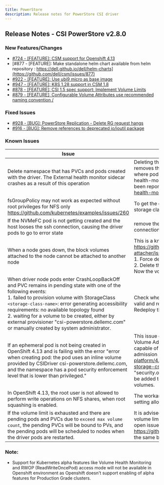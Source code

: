 ```yaml
---
title: PowerStore
description: Release notes for PowerStore CSI driver
---
```


## Release Notes - CSI PowerStore v2.8.0



### New Features/Changes

- [#724 - [FEATURE]: CSM support for Openshift 4.13](https://github.com/dell/csm/issues/724)
- [#877 - [FEATURE]: Make standalone helm chart available from helm repository : https://dell.github.io/dell/helm-charts](https://github.com/dell/csm/issues/877)
- [#922 - [FEATURE]: Use ubi9 micro as base image](https://github.com/dell/csm/issues/922)
- [#947 - [FEATURE]: K8S 1.28 support in CSM 1.8](https://github.com/dell/csm/issues/947)
- [#878 - [FEATURE]: CSI 1.5 spec support: Implement Volume Limits](https://github.com/dell/csm/issues/878)
- [#879 - [FEATURE]: Configurable Volume Attributes use recommended naming convention <prefix>/<name>](https://github.com/dell/csm/issues/879)

### Fixed Issues

- [#928 - [BUG]: PowerStore Replication - Delete RG request hangs](https://github.com/dell/csm/issues/928)
- [#916 - [BUG]: Remove references to deprecated io/ioutil package](https://github.com/dell/csm/issues/916)

### Known Issues

| Issue                                                                                                                                      | Resolution or workaround, if known                                                                                                                                                                                                                                                                                                      |
|--------------------------------------------------------------------------------------------------------------------------------------------|-----------------------------------------------------------------------------------------------------------------------------------------------------------------------------------------------------------------------------------------------------------------------------------------------------------------------------------------|
| Delete namespace that has PVCs and pods created with the driver. The External health monitor sidecar crashes as a result of this operation | Deleting the namespace deletes the PVCs first and then removes the pods in the namespace. This brings a condition where pods exist without their PVCs and causes the external-health-monitor sidecar to crash. This is a known issue and has been reported at https://github.com/kubernetes-csi/external-health-monitor/issues/100 <br> |
| fsGroupPolicy may not work as expected without root privileges for NFS only<br/>https://github.com/kubernetes/examples/issues/260          | To get the desired behavior set "allowRoot: "true" in the storage class parameter                                                                                                                                                                                                                                                       |
| If the NVMeFC pod is not getting created and the host looses the ssh connection, causing the driver pods to go to error state              | remove the nvme_tcp module from the host incase of NVMeFC connection                                                                                                                                                                                                                                                                    |
| When a node goes down, the block volumes attached to the node cannot be attached to another node                                           | This is a known issue and has been reported at https://github.com/kubernetes-csi/external-attacher/issues/215. Workaround: <br /> 1. Force delete the pod running on the node that went down <br /> 2. Delete the volumeattachment to the node that went down. <br /> Now the volume can be attached to the new node.                   |
| When driver node pods enter CrashLoopBackOff and PVC remains in pending state with one of the following events:<br /> 1. failed to provision volume with StorageClass `<storage-class-name>`: error generating accessibility requirements: no available topology found <br /> 2. waiting for a volume to be created, either by external provisioner "csi-powerstore.dellemc.com" or manually created by system administrator.  | Check whether all array details present in the secret file are valid and remove any invalid entries if present. <br/>Redeploy the driver.  |
| If an ephemeral pod is not being created in OpenShift 4.13 and is failing with the error "error when creating pod: the pod uses an inline volume provided by CSIDriver csi-powerstore.dellemc.com, and the namespace has a pod security enforcement level that is lower than privileged." | This issue occurs because OpenShift 4.13 introduced the CSI Volume Admission plugin to restrict the use of a CSI driver capable of provisioning CSI ephemeral volumes during pod admission (https://docs.openshift.com/container-platform/4.13/storage/container_storage_interface/ephemeral-storage-csi-inline.html). Therefore, an additional label "security.openshift.io/csi-ephemeral-volume-profile" needs to be added to the CSIDriver object to support inline ephemeral volumes. |
| In OpenShift 4.13, the root user is not allowed to perform write operations on NFS shares, when root squashing is enabled. | The workaround for this issue is to disable root squashing by setting allowRoot: "true" in the NFS storage class. |
| If the volume limit is exhausted and there are pending pods and PVCs due to `exceed max volume count`, the pending PVCs will be bound to PVs, and the pending pods will be scheduled to nodes when the driver pods are restarted. | It is advised not to have any pending pods or PVCs once the volume limit per node is exhausted on a CSI Driver. There is an open issue reported with Kubenetes at https://github.com/kubernetes/kubernetes/issues/95911 with the same behavior. |

### Note:

- Support for Kubernetes alpha features like Volume Health Monitoring and RWOP (ReadWriteOncePod) access mode will not be available in Openshift environment as Openshift doesn't support enabling of alpha features for Production Grade clusters.

